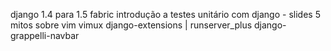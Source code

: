 django 1.4 para 1.5
fabric
introdução a testes unitário com django - slides
5 mitos sobre vim
vimux
django-extensions | runserver_plus
django-grappelli-navbar
